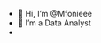 - 👋 Hi, I’m @Mfonieee
- 👀 I’m a Data Analyst
- 
<!---
Mfonieee/Mfonieee is a ✨ special ✨ repository because its `README.md` (this file) appears on your GitHub profile.
You can click the Preview link to take a look at your changes.
--->
